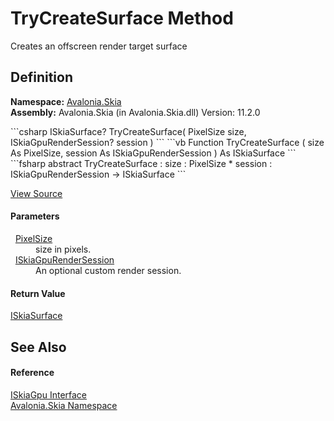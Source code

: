 # TryCreateSurface Method


Creates an offscreen render target surface



## Definition
**Namespace:** <a href="N_Avalonia_Skia">Avalonia.Skia</a>  
**Assembly:** Avalonia.Skia (in Avalonia.Skia.dll) Version: 11.2.0

<Tabs groupId="api-code-preview">
<TabItem value="csharp" label="C#">
```csharp
ISkiaSurface? TryCreateSurface(
	PixelSize size,
	ISkiaGpuRenderSession? session
)
```
</TabItem>
<TabItem value="vb" label="VB">
```vb
Function TryCreateSurface ( 
	size As PixelSize,
	session As ISkiaGpuRenderSession
) As ISkiaSurface
```
</TabItem>
<TabItem value="fsharp" label="F#">
```fsharp
abstract TryCreateSurface : 
        size : PixelSize * 
        session : ISkiaGpuRenderSession -> ISkiaSurface 
```
</TabItem>
</Tabs>



<a href="https://github.com/AvaloniaUI/Avalonia/tree/master/src/Skia/Avalonia.Skia/Gpu/ISkiaGpu.cs" title="View the source code">View Source</a>



#### Parameters
<dl><dt>  <a href="T_Avalonia_PixelSize">PixelSize</a></dt><dd>size in pixels.</dd><dt>  <a href="T_Avalonia_Skia_ISkiaGpuRenderSession">ISkiaGpuRenderSession</a></dt><dd>An optional custom render session.</dd></dl>

#### Return Value
<a href="T_Avalonia_Skia_ISkiaSurface">ISkiaSurface</a>

## See Also


#### Reference
<a href="T_Avalonia_Skia_ISkiaGpu">ISkiaGpu Interface</a>  
<a href="N_Avalonia_Skia">Avalonia.Skia Namespace</a>  

